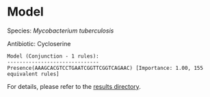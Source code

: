 
# Model

Species: *Mycobacterium tuberculosis*

Antibiotic: Cycloserine

```
Model (Conjunction - 1 rules):
------------------------------
Presence(AAAGCACGTCCTGAATCGGTTCGGTCAGAAC) [Importance: 1.00, 155 equivalent rules]

```

For details, please refer to the [results directory](../../../../../results/scm_b/mycobacterium%20tuberculosis/cycloserine/repeat_1/).

